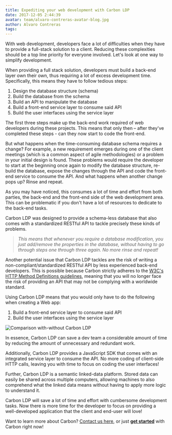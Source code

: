 ```yaml
---
title: Expediting your web development with Carbon LDP
date: 2017-12-05 2:44:39
avatar: team/alvaro-contreras-avatar-blog.jpg
author: Alvaro Contreras
tags:
---
```


With web development, developers face a lot of difficulties when they have to provide a full-stack solution to a client. Reducing these complexities should be a top line priority for everyone involved. Let's look at one way to simplify development.
<!-- more -->

When providing a full stack solution, developers must build a back-end layer own their own, thus requiring a lot of excess development time. Specifically, this means they have to follow tedious steps:

1. Design the database structure (schema)
2. Build the database from the schema
3. Build an API to manipulate the database
4. Build a front-end service layer to consume said API
5. Build the user interfaces using the service layer

The first three steps make up the back-end work required of web developers during these projects. This means that only then – after they've completed these steps - can they now start to code the front-end.

But what happens when the time-consuming database schema requires a change? For example, a new requirement emerges during one of the client meetings (which is a common aspect of agile methodologies) or a problem in your initial design is found. These problems would require the developer to start at the beginning once again to modify the database structure, re-build the database, expose the changes through the API and code the front-end service to consume the API. And what happens when another change pops up? Rinse and repeat.

As you may have noticed, this consumes a lot of time and effort from both parties, the back-end and the front-end side of the web development area. This can be problematic if you don't have a lot of resources to dedicate to the back-end tasks.

Carbon LDP was designed to provide a schema-less database that also comes with a standardized RESTful API to tackle precisely these kinds of problems.

> *This means that whenever you require a database modification, you just add/remove the properties in the database, without having to go through steps one through three again.*
> *No more rinse and repeat!*

Another potential issue that Carbon LDP tackles are the risk of writing a non-compliant/standardized RESTful API by less experienced back-end developers. This is possible because Carbon strictly adheres to the [W3C's HTTP Method Definitions guidelines](https://www.w3.org/Protocols/rfc2616/rfc2616-sec9.html), meaning that you will no longer face the risk of providing an API that may not be complying with a worldwide standard.

Using Carbon LDP means that you would only have to do the following when creating a Web app:

1. Build a front-end service layer to consume said API
2. Build the user interfaces using the service layer

![Comparison with-without Carbon LDP](/assets/images/With-and-without-Carbon.png)

In essence, Carbon LDP can save a dev team a considerable amount of time by reducing the amount of unnecessary and redundant work.

Additionally, Carbon LDP provides a JavaScript SDK that comes with an integrated service layer to consume the API. No more coding of client-side HTTP calls, leaving you with time to focus on coding the user interfaces!

Further, Carbon LDP is a semantic linked-data platform. Stored data can easily be shared across multiple computers, allowing machines to also comprehend what the linked data means without having to apply more logic to understand it.

Carbon LDP will save a lot of time and effort with cumbersome development tasks. Now there is more time for the developer to focus on providing a well-developed application that the client and end-user will love!

Want to learn more about Carbon? [Contact us here](https://base22.com/wps/portal/base22/contact/contact), or just **[get started](https://carbonldp.com/documentation/v1.0.x/quick-start-guide/)** with Carbon right now!

